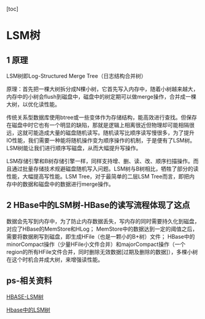 [toc]

# LSM树

## 1 原理

LSM树即Log-Structured Merge Tree（日志结构合并树）

原理：首先把一棵大树拆分成N棵小树，它首先写入内存中，随着小树越来越大，内存中的小树会flush到磁盘中，磁盘中的树定期可以做merge操作，合并成一棵大树，以优化读性能。

传统关系型数据库使用btree或一些变体作为存储结构，能高效进行查找。但保存在磁盘中时它也有一个明显的缺陷，那就是逻辑上相离很近但物理却可能相隔很远，这就可能造成大量的磁盘随机读写。随机读写比顺序读写慢很多，为了提升IO性能，我们需要一种能将随机操作变为顺序操作的机制，于是便有了LSM树。LSM树能让我们进行顺序写磁盘，从而大幅提升写操作。

LSM存储引擎和B树存储引擎一样，同样支持增、删、读、改、顺序扫描操作。而且通过批量存储技术规避磁盘随机写入问题。LSM树与B树相比，牺牲了部分的读性能，大幅提高写性能。LSM Tree，对于最简单的二层LSM Tree而言，即把内存中的数据和磁盘中的数据进行merge操作。

## 2 HBase中的LSM树-HBase的读写流程体现了这点

数据会先写到内存中，为了防止内存数据丢失，写内存的同时需要持久化到磁盘，对应了HBase的MemStore和HLog；
MemStore中的数据达到一定的阈值之后，需要将数据刷写到磁盘，即生成HFile（也是一颗小的B+树）文件；
HBase中的minorCompact操作（少量HFile小文件合并）和majorCompact操作（一个region的所有HFile文件合并，同时删除无效数据[过期及删除的数据]），多棵小树在这个时机合并成大树，来增强读性能。

## ps-相关资料

[HBASE-LSM树](https://www.jianshu.com/p/06f9f7f41fdb)

[Hbase中的LSM树](https://zhuanlan.zhihu.com/p/135371171)